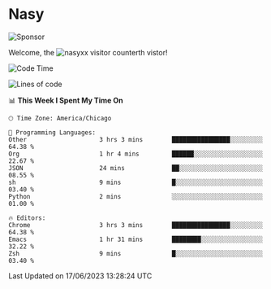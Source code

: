 # Nasy

<!--
<p align="center">
<img height="200" src="https://github-readme-stats.vercel.app/api?username=nasyxx&count_private=true&show_icons=true&theme=dracula&include_all_commits=true"/>
<img height="200" src="https://github-readme-stats.vercel.app/api/top-langs/?username=nasyxx&theme=dracula&hide=html,jupyter+notebook&count_private=true&show_icons=true"/>
</p>

  
----------------
-->

![Sponsor](https://img.shields.io/static/v1.svg?label=Sponsor&message=%E2%9D%A4&logo=GitHub&style=flat&color=pink)
 
Welcome, the ![nasyxx visitor counter](https://count.getloli.com/get/@nasyxx?theme=rule34)th vistor!
 
<!--START_SECTION:waka-->
![Code Time](http://img.shields.io/badge/Code%20Time-3%2C567%20hrs%208%20mins-blue)

![Lines of code](https://img.shields.io/badge/From%20Hello%20World%20I%27ve%20Written-6.3%20million%20lines%20of%20code-blue)

📊 **This Week I Spent My Time On** 

```text
🕑︎ Time Zone: America/Chicago

💬 Programming Languages: 
Other                    3 hrs 3 mins        ████████████████░░░░░░░░░   64.38 % 
Org                      1 hr 4 mins         ██████░░░░░░░░░░░░░░░░░░░   22.67 % 
JSON                     24 mins             ██░░░░░░░░░░░░░░░░░░░░░░░   08.55 % 
sh                       9 mins              █░░░░░░░░░░░░░░░░░░░░░░░░   03.40 % 
Python                   2 mins              ░░░░░░░░░░░░░░░░░░░░░░░░░   01.00 % 

🔥 Editors: 
Chrome                   3 hrs 3 mins        ████████████████░░░░░░░░░   64.38 % 
Emacs                    1 hr 31 mins        ████████░░░░░░░░░░░░░░░░░   32.22 % 
Zsh                      9 mins              █░░░░░░░░░░░░░░░░░░░░░░░░   03.40 % 
```


 Last Updated on 17/06/2023 13:28:24 UTC
<!--END_SECTION:waka-->

<!-- ![visitors](https://visitor-badge.laobi.icu/badge?page_id=nasyxx.nasyxx) -->
